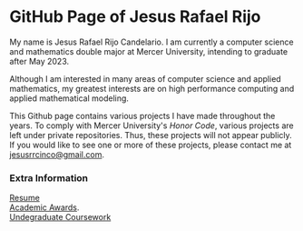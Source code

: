 # GitHub Page of Jesus Rafael Rijo

My name is Jesus Rafael Rijo Candelario. I am currently a computer science and mathematics double major at Mercer University, intending to graduate after May 2023.

Although I am interested in many areas of computer science and applied mathematics, my greatest interests are on high performance computing and applied mathematical modeling.

This Github page contains various projects I have made throughout the years. To comply with Mercer University's *Honor Code*, various projects are left under 
private repositories. Thus, these projects will not appear publicly. If you would like to see one or more of these projects, please contact me 
at jesusrrcinco@gmail.com.

### Extra Information
[Resume](https://github.com/jesusrrc/jesusrrc/blob/main/rijo_resume.pdf) \
[Academic Awards](https://github.com/jesusrrc/jesusrrc/blob/main/awards.md). \
[Undegraduate Coursework](https://github.com/jesusrrc/jesusrrc/blob/main/course_work.md)

